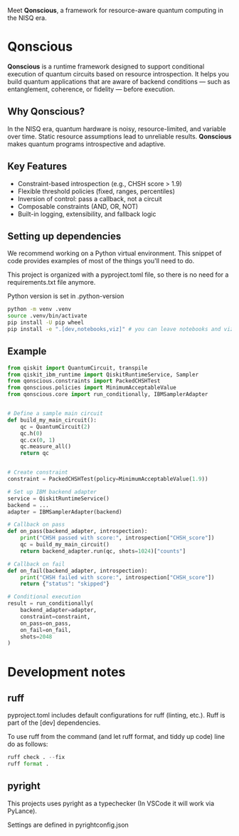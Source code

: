 Meet **Qonscious**, a framework for resource-aware quantum computing in the NISQ era.

# Qonscious

**Qonscious** is a runtime framework designed to support conditional execution of quantum circuits based on resource introspection. It helps you build quantum applications that are aware of backend conditions — such as entanglement, coherence, or fidelity — before execution.

## Why Qonscious?

In the NISQ era, quantum hardware is noisy, resource-limited, and variable over time. Static resource assumptions lead to unreliable results. **Qonscious** makes quantum programs introspective and adaptive.

## Key Features

- Constraint-based introspection (e.g., CHSH score > 1.9)
- Flexible threshold policies (fixed, ranges, percentiles)
- Inversion of control: pass a callback, not a circuit
- Composable constraints (AND, OR, NOT)
- Built-in logging, extensibility, and fallback logic

## Setting up dependencies

We recommend working on a Python virtual environment.  This snippet of code provides examples of most of the things you'll need to do. 

This project is organized with a pyproject.toml file, so there is no need for a requirements.txt file anymore.

Python version is set in .python-version

```bash
python -m venv .venv 
source .venv/bin/activate
pip install -U pip wheel
pip install -e ".[dev,notebooks,viz]" # you can leave notebooks and viz out of you are only working on the framework.
```

## Example

```python
from qiskit import QuantumCircuit, transpile
from qiskit_ibm_runtime import QiskitRuntimeService, Sampler
from qonscious.constraints import PackedCHSHTest
from qonscious.policies import MinimumAcceptableValue
from qonscious.core import run_conditionally, IBMSamplerAdapter


# Define a sample main circuit
def build_my_main_circuit():
    qc = QuantumCircuit(2)
    qc.h(0)
    qc.cx(0, 1)
    qc.measure_all()
    return qc


# Create constraint
constraint = PackedCHSHTest(policy=MinimumAcceptableValue(1.9))

# Set up IBM backend adapter
service = QiskitRuntimeService()
backend = ...
adapter = IBMSamplerAdapter(backend)

# Callback on pass
def on_pass(backend_adapter, introspection):
    print("CHSH passed with score:", introspection["CHSH_score"])
    qc = build_my_main_circuit()
    return backend_adapter.run(qc, shots=1024)["counts"]

# Callback on fail
def on_fail(backend_adapter, introspection):
    print("CHSH failed with score:", introspection["CHSH_score"])
    return {"status": "skipped"}

# Conditional execution
result = run_conditionally(
    backend_adapter=adapter,
    constraint=constraint,
    on_pass=on_pass,
    on_fail=on_fail,
    shots=2048
)

```

# Development notes

## ruff

pyproject.toml includes default configurations for ruff (linting, etc.). Ruff is part of the [dev] dependencies.

To use ruff from the command (and let ruff format, and tiddy up code) line do as follows:

```python
ruff check . --fix
ruff format .
```

## pyright

This projects uses pyright as a typechecker (In VSCode it will work via PyLance).

Settings are defined in pyrightconfig.json

